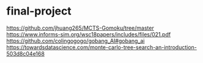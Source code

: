 # final-project


https://github.com/jhuang265/MCTS-Gomoku/tree/master  
https://www.informs-sim.org/wsc18papers/includes/files/021.pdf
https://github.com/colingogogo/gobang_AI#gobang_ai  
https://towardsdatascience.com/monte-carlo-tree-search-an-introduction-503d8c04e168

